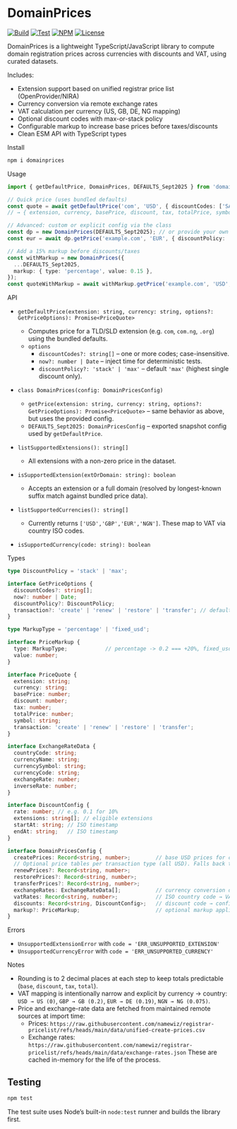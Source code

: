 # DomainPrices

[![Build](https://github.com/namewiz/domainprices/actions/workflows/build.yml/badge.svg)](https://github.com/namewiz/domainprices/actions/workflows/build.yml)
[![Test](https://github.com/namewiz/domainprices/actions/workflows/test.yml/badge.svg)](https://github.com/namewiz/domainprices/actions/workflows/test.yml)
[![NPM](http://img.shields.io/npm/v/domainprices.svg)](https://www.npmjs.com/package/domainprices)
[![License](https://img.shields.io/npm/l/domainprices.svg)](https://github.com/namewiz/domainprices/blob/main/LICENSE)


DomainPrices is a lightweight TypeScript/JavaScript library to compute domain registration prices across currencies with discounts and VAT, using curated datasets.

Includes:
- Extension support based on unified registrar price list (OpenProvider/NIRA)
- Currency conversion via remote exchange rates
- VAT calculation per currency (US, GB, DE, NG mapping)
- Optional discount codes with max-or-stack policy
- Configurable markup to increase base prices before taxes/discounts
- Clean ESM API with TypeScript types

Install

```bash
npm i domainprices
```

Usage

```ts
import { getDefaultPrice, DomainPrices, DEFAULTS_Sept2025 } from 'domainprices';

// Quick price (uses bundled defaults)
const quote = await getDefaultPrice('com', 'USD', { discountCodes: ['SAVE10'] });
// → { extension, currency, basePrice, discount, tax, totalPrice, symbol }

// Advanced: custom or explicit config via the class
const dp = new DomainPrices(DEFAULTS_Sept2025); // or provide your own DomainPricesConfig
const eur = await dp.getPrice('example.com', 'EUR', { discountPolicy: 'stack' });

// Add a 15% markup before discounts/taxes
const withMarkup = new DomainPrices({
  ...DEFAULTS_Sept2025,
  markup: { type: 'percentage', value: 0.15 },
});
const quoteWithMarkup = await withMarkup.getPrice('example.com', 'USD', { discountCodes: ['SAVE10'] });
```

API

- `getDefaultPrice(extension: string, currency: string, options?: GetPriceOptions): Promise<PriceQuote>`
  - Computes price for a TLD/SLD extension (e.g. `com`, `com.ng`, `.org`) using the bundled defaults.
  - `options`
    - `discountCodes?: string[]` – one or more codes; case-insensitive.
    - `now?: number | Date` – inject time for deterministic tests.
    - `discountPolicy?: 'stack' | 'max'` – default `'max'` (highest single discount only).

- `class DomainPrices(config: DomainPricesConfig)`
  - `getPrice(extension: string, currency: string, options?: GetPriceOptions): Promise<PriceQuote>` – same behavior as above, but uses the provided config.
  - `DEFAULTS_Sept2025: DomainPricesConfig` – exported snapshot config used by `getDefaultPrice`.

- `listSupportedExtensions(): string[]`
  - All extensions with a non-zero price in the dataset.

- `isSupportedExtension(extOrDomain: string): boolean`
  - Accepts an extension or a full domain (resolved by longest-known suffix match against bundled price data).

- `listSupportedCurrencies(): string[]`
  - Currently returns `['USD','GBP','EUR','NGN']`. These map to VAT via country ISO codes.

- `isSupportedCurrency(code: string): boolean`

Types

```ts
type DiscountPolicy = 'stack' | 'max';

interface GetPriceOptions {
  discountCodes?: string[];
  now?: number | Date;
  discountPolicy?: DiscountPolicy;
  transaction?: 'create' | 'renew' | 'restore' | 'transfer'; // default 'create'
}

type MarkupType = 'percentage' | 'fixed_usd';

interface PriceMarkup {
  type: MarkupType;            // percentage -> 0.2 === +20%, fixed_usd -> +$ value before conversion
  value: number;
}

interface PriceQuote {
  extension: string;
  currency: string;
  basePrice: number;
  discount: number;
  tax: number;
  totalPrice: number;
  symbol: string;
  transaction: 'create' | 'renew' | 'restore' | 'transfer';
}

interface ExchangeRateData {
  countryCode: string;
  currencyName: string;
  currencySymbol: string;
  currencyCode: string;
  exchangeRate: number;
  inverseRate: number;
}

interface DiscountConfig {
  rate: number; // e.g. 0.1 for 10%
  extensions: string[]; // eligible extensions
  startAt: string; // ISO timestamp
  endAt: string;   // ISO timestamp
}

interface DomainPricesConfig {
  createPrices: Record<string, number>;        // base USD prices for create
  // Optional price tables per transaction type (all USD). Falls back to `createPrices` when absent.
  renewPrices?: Record<string, number>;
  restorePrices?: Record<string, number>;
  transferPrices?: Record<string, number>;
  exchangeRates: ExchangeRateData[];           // currency conversion data
  vatRates: Record<string, number>;            // ISO country code → VAT rate
  discounts: Record<string, DiscountConfig>;   // discount code → config
  markup?: PriceMarkup;                        // optional markup applied before conversion
}
```

Errors

- `UnsupportedExtensionError` with `code = 'ERR_UNSUPPORTED_EXTENSION'`
- `UnsupportedCurrencyError` with `code = 'ERR_UNSUPPORTED_CURRENCY'`

Notes

- Rounding is to 2 decimal places at each step to keep totals predictable (`base`, `discount`, `tax`, `total`).
- VAT mapping is intentionally narrow and explicit by currency → country: `USD → US (0)`, `GBP → GB (0.2)`, `EUR → DE (0.19)`, `NGN → NG (0.075)`.
- Price and exchange-rate data are fetched from maintained remote sources at import time:
  - Prices: `https://raw.githubusercontent.com/namewiz/registrar-pricelist/refs/heads/main/data/unified-create-prices.csv`
  - Exchange rates: `https://raw.githubusercontent.com/namewiz/registrar-pricelist/refs/heads/main/data/exchange-rates.json`
  These are cached in-memory for the life of the process.

## Testing

```bash
npm test
```

The test suite uses Node’s built-in `node:test` runner and builds the library first.
